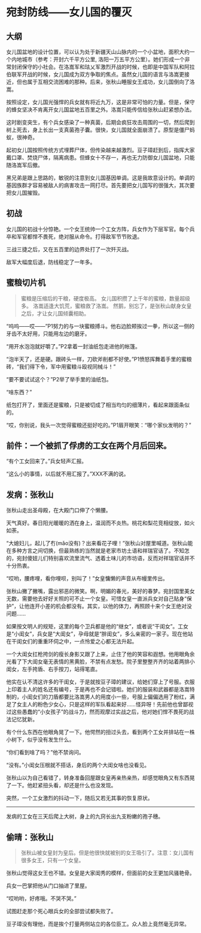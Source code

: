 # 宛封防线——女儿国的覆灭

## 大纲

女儿国盆地的设计位置，可以认为处于新疆天山山脉内的一个小盆地，面积大约一个内地城市（参考：开封六千平方公里, 洛阳一万五平方公里）。她们形成一个非常封闭保守的小社会。在洛嵩军和珐乂军激烈开战的时候，也即是中国军队和阿拉伯联军开战的时候，女儿国成为双方争取的焦点。虽然女儿国的语言与洛嵩更接近，但也属于互相交流困难的那种。后来，张秋山睡服女王成功，女儿国倒向了洛嵩。

按照设定，女儿国光强悍的兵女就有将近九万，这是非常可怕的力量。但是，保守的蜂女坚决不肯离开女儿国盆地五百里之外。洛嵩只能传信给张秋山赶紧想办法。

这时剧变突生，有个兵女感染了一种真菌，后期会疯狂攻击周围的一切，然后爬到树上死去，身上长出一支真菌孢子囊。很快，女儿国就全面崩溃了。原型是僵尸蚂蚁，很神奇。

起初女儿国按照传统方式埋葬尸体，但传染越来越激烈。豆子璋赶到后，指挥大家戴口罩、焚烧尸体，隔离病患。但蜂女十不存一，再也无力防御女儿国盆地，只能随洛嵩军后撤。

黑兄弟是跟上思路的，敏锐的注意到女儿国基因单调。这是我故意设计的。单调的基因族群才容易被敌人的病害攻击一网打尽。首先要把女儿国写的很强大，其次要把女儿国摧毁。

## 初战

女儿国的初战十分惊艳。一个女王统帅一个工女方阵，兵女作为下层军官。每个兵卒和军官都悍不畏死，绝对服从命令。打得敌军节节败退。

三战三捷之后，又在五百里的边界处打了一次歼灭战。

敌军大幅度后退，防线稳定了一年多。

## 蜜粮切片机

> 蜜粮是压缩后的干粮，硬度极高。
> 女儿国积攒了上千年的蜜粮，数量超级多。
> 洛嵩适逢大饥荒，蜜粮救了洛嵩。
> 然鹅，别忘了，是张秋山献身女皇之后，才让女儿国倾囊相助。

“呜呜——哎——”P1努力的与一块蜜粮搏斗。他右边脸颊挨过一拳，所以这一侧的牙齿不太好用，只能用左边的磨牙。

“用开水泡泡就好嚼了。”P2拿着一封油纸包走进他的帐篷。

“泡半天了，还是硬。跟砖头一样，刀砍斧削都不好使。”P1愤怒挥舞着手里的蜜粮砖，“我们得下令，军中用蜜粮斗殴视同械斗！”

“要不要试试这个？”P2举了举手里的油纸包。

“啥东西？”

纸包打开了，里面还是蜜粮，只是被切成了相当均匀的细薄片，看起来跟面条似的。

“哎，你别说，我头一次觉得蜜粮还挺好吃的。”P1眉开眼笑：“哪个家伙发明的？”

## 前件：一个被抓了俘虏的工女在两个月后回来。

“有个工女回来了。”兵女轻声汇报。

“这么小的事情，以后就不用汇报了。”XXX不满的说。

## 发病：张秋山

张秋山走出圣母殿，在大殿门口伸了个懒腰。

天气真好。春日阳光暖暖的洒在身上，温润而不炎热。桃花和梨花竞相绽放，如火如荼。

“大媳妇儿，起儿了冇(mǎo没有)？出来看花子哩！”张秋山对屋里喊道。张秋山能在多种方言之间切换，但最熟练的当然就是老家市坊土语和祥瑞官话了。不知怎的，宛封傻妞儿们特别喜欢流里流气、透着土味儿的市坊语，反而对祥瑞官话并不十分热衷。

“哎哟，腰疼哩，看你哩呗，别叫了！”女皇慵懒的声音从布幔里传出。

张秋山撇了撇嘴，露出邪恶的微笑。啊，明媚的春光，美好的春梦。宛封国里美女无数，需要他去好好关照的可不止一个女皇。可惜女皇一直派兵女对自己贴身“保护”，让他连开小差的机会都没有。其实，以他的体力，再照顾十来个女王绝对没问题……

如果按文明人的规矩，这里的每个卫兵都是他的“继女”，或者说“干闺女”。工女是“小闺女”，兵女是“大闺女”，孕母就是“胖闺女”，多么亲密的一家子。现在他站在干闺女们的重重环伺之中，一点怜爱之心都无法升起。

一个大闺女扛枪挎剑的瘦长身影又跟了上来，止住了他的笑容和遐想。他用眼角余光看了下大闺女毫无表情的黑黄脸，不禁有点发愁。院子里整整齐齐的站着两排小闺女，左手挎盾、右手按刀，站得笔直。

他实在认不清这许多的干闺女，于是就按豆子璋的建议，给她们穿上了号服。衣服上印着主人的姓名还有编号，于是再也不会记错啦。她们的服装和武器都是洛嵩特制的，小闺女们的刀盾都要比洛嵩男人的用度小一些，号服上偏偏选用了粉红，满足了女主人的粉色少女心，只是这样的军队看起来好……怪异呀！先前他也曾鄙视过这些愚蠢的“小女孩子”的战斗力，然而观摩过实战之后，他对她们悍不畏死的战法记忆犹新。

有个什么东西在他眼角晃了一下。他愕然的扭过头去，看到两个工女并排站在一株小树下，似乎没有发生什么。

“你们看到啥了吗？”他不禁询问。

“没有。”小闺女压根就不搭话，身后的两个大闺女啥也没看见。

张秋山以为自己看错了，转身准备回屋跟女皇再亲热亲热，却感觉眼角又有东西晃了一下。他赶紧扭头看，却还是什么也没发现。

突然，一个工女激烈的抖动一下，随后又若无其事的恢复原状。

***

发病的工女在三天后爬上大树，身上的九窍长出九支粉嫩的孢子穗。

## 偷晴：张秋山

> 张秋山被女皇封为皇后。但是他很快就被别的女王吸引了。注意：女儿国有很多女王，只有一个女皇。

张秋山觉得这女王也不错。女皇是大家闺秀的模样，但面前的女王更加风骚艳骨。

兵女一巴掌把他从门口抽进了里屋。

“哎哟哟，好疼哦。不哭不哭。”

试图赶走那个死心眼兵女的全部尝试都失败了。

豆子璋没有理他，而是挨个打量两侧站立的各位臣工。众人脸上竟然毫无异常。
